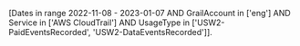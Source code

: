 


[Dates in range 2022-11-08 - 2023-01-07 AND GrailAccount in ['eng'] AND Service in ['AWS CloudTrail'] AND UsageType in ['USW2-PaidEventsRecorded', 'USW2-DataEventsRecorded']].


